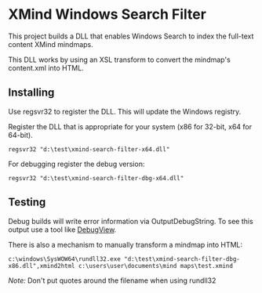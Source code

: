 XMind Windows Search Filter
================================


This project builds a DLL that enables Windows Search to index the full-text content XMind mindmaps.

This DLL works by using an XSL transform to convert the mindmap's content.xml into HTML.

Installing
-------------

Use regsvr32 to register the DLL. This will update the Windows registry.


Register the DLL that is appropriate for your system (x86 for 32-bit, x64 for 64-bit).
```
regsvr32 "d:\test\xmind-search-filter-x64.dll"
```

For debugging register the debug version:
```
regsvr32 "d:\test\xmind-search-filter-dbg-x64.dll"
```


Testing
-------------

Debug builds will write error information via OutputDebugString. To see this output use a tool like [DebugView].

There is also a mechanism to manually transform a mindmap into HTML:

```
c:\windows\SysWOW64\rundll32.exe "d:\test\xmind-search-filter-dbg-x86.dll",xmind2html c:\users\user\documents\mind maps\test.xmind
```
*Note:* Don't put quotes around the filename when using rundll32


[DebugView]:http://technet.microsoft.com/en-us/sysinternals/bb896647.aspx

